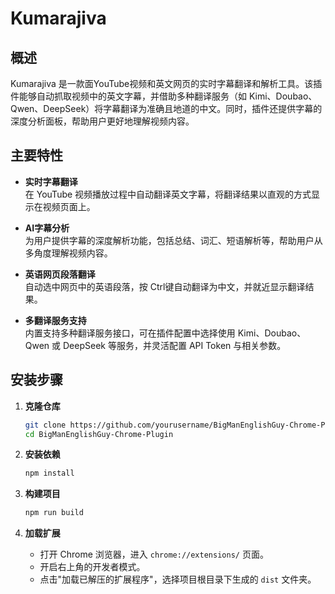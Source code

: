 # Kumarajiva

## 概述

Kumarajiva 是一款面YouTube视频和英文网页的实时字幕翻译和解析工具。该插件能够自动抓取视频中的英文字幕，并借助多种翻译服务（如 Kimi、Doubao、Qwen、DeepSeek）将字幕翻译为准确且地道的中文。同时，插件还提供字幕的深度分析面板，帮助用户更好地理解视频内容。

## 主要特性

- **实时字幕翻译**  
  在 YouTube 视频播放过程中自动翻译英文字幕，将翻译结果以直观的方式显示在视频页面上。


- **AI字幕分析**  
  为用户提供字幕的深度解析功能，包括总结、词汇、短语解析等，帮助用户从多角度理解视频内容。

- **英语网页段落翻译**  
  自动选中网页中的英语段落，按 Ctrl键自动翻译为中文，并就近显示翻译结果。

- **多翻译服务支持**  
  内置支持多种翻译服务接口，可在插件配置中选择使用 Kimi、Doubao、Qwen 或 DeepSeek 等服务，并灵活配置 API Token 与相关参数。


## 安装步骤

1. **克隆仓库**
   ```bash
   git clone https://github.com/yourusername/BigManEnglishGuy-Chrome-Plugin.git
   cd BigManEnglishGuy-Chrome-Plugin
   ```

2. **安装依赖**
   ```bash
   npm install
   ```

3. **构建项目**
   ```bash
   npm run build
   ```

4. **加载扩展**
   - 打开 Chrome 浏览器，进入 `chrome://extensions/` 页面。
   - 开启右上角的开发者模式。
   - 点击"加载已解压的扩展程序"，选择项目根目录下生成的 `dist` 文件夹。

